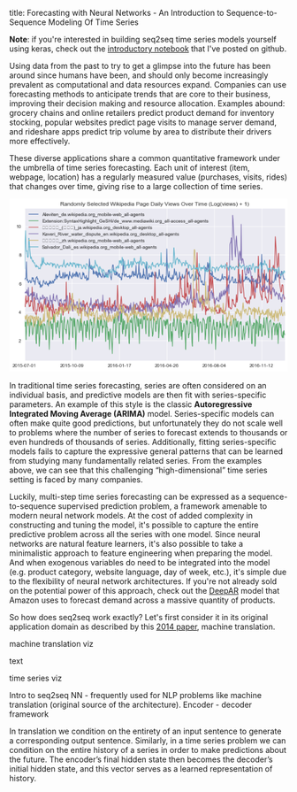 title: Forecasting with Neural Networks - An Introduction to Sequence-to-Sequence Modeling Of Time Series 

**Note**: if you're interested in building seq2seq time series models yourself using keras, check out the [introductory notebook](https://github.com/JEddy92/TimeSeries_Seq2Seq/blob/master/notebooks/TS_Seq2Seq_Intro.ipynb) that I've posted on github.

Using data from the past to try to get a glimpse into the future has been around since humans have been, and should only become increasingly prevalent as computational and data resources expand. Companies can use forecasting methods to anticipate trends that are core to their business, improving their decision making and resource allocation. Examples abound: grocery chains and online retailers predict product demand for inventory stocking, popular websites predict page visits to manage server demand, and rideshare apps predict trip volume by area to distribute their drivers more effectively.

These diverse applications share a common quantitative framework under the umbrella of time series forecasting. Each unit of interest (item, webpage, location) has a regularly measured value (purchases, visits, rides) that changes over time, giving rise to a large collection of time series.  

![random_series](/images/ts_intro/random_series.png)

In traditional time series forecasting, series are often considered on an individual basis, and predictive models are then fit with series-specific parameters. An example of this style is the classic **Autoregressive Integrated Moving Average (ARIMA)** model. Series-specific models can often make quite good predictions, but unfortunately they do not scale well to problems where the number of series to forecast extends to thousands or even hundreds of thousands of series. Additionally, fitting series-specific models fails to capture the expressive general patterns that can be learned from studying many fundamentally related series. From the examples above, we can see that this challenging “high-dimensional” time series setting is faced by many companies.

Luckily, multi-step time series forecasting can be expressed as a sequence-to-sequence supervised prediction problem, a framework amenable to modern neural network models. At the cost of added complexity in constructing and tuning the model, it's possible to capture the entire predictive problem across all the series with one model. Since neural networks are natural feature learners, it's also possible to take a minimalistic approach to feature engineering when preparing the model. And when exogenous variables do need to be integrated into the model (e.g. product category, website language, day of week, etc.), it's simple due to the flexibility of neural network architectures. If you're not already sold on the potential power of this approach, check out the [DeepAR](https://arxiv.org/pdf/1704.04110.pdf) model that Amazon uses to forecast demand across a massive quantity of products.     

So how does seq2seq work exactly? Let's first consider it in its original application domain as described by this [2014 paper](https://arxiv.org/abs/1409.3215), machine translation.  

machine translation viz

text

time series viz

Intro to seq2seq NN - frequently used for NLP problems like machine translation (original source of the architecture). Encoder - decoder framework

In translation we condition on the entirety of an input sentence to generate a corresponding output sentence. Similarly, in a time series problem we can condition on the entire history of a series in order to make predictions about the future. The encoder’s final hidden state then becomes the decoder’s initial hidden state, and this vector serves as a learned representation of history.  
